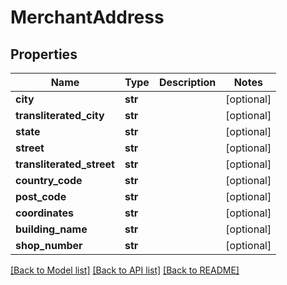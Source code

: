 # MerchantAddress

## Properties
Name | Type | Description | Notes
------------ | ------------- | ------------- | -------------
**city** | **str** |  | [optional] 
**transliterated_city** | **str** |  | [optional] 
**state** | **str** |  | [optional] 
**street** | **str** |  | [optional] 
**transliterated_street** | **str** |  | [optional] 
**country_code** | **str** |  | [optional] 
**post_code** | **str** |  | [optional] 
**coordinates** | **str** |  | [optional] 
**building_name** | **str** |  | [optional] 
**shop_number** | **str** |  | [optional] 

[[Back to Model list]](../README.md#documentation-for-models) [[Back to API list]](../README.md#documentation-for-api-endpoints) [[Back to README]](../README.md)

